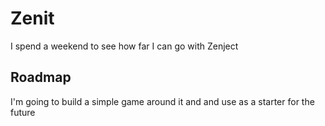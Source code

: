 # Zenit

I spend a weekend to see how far I can go with Zenject

## Roadmap
I'm going to build a simple game around it and and use as a starter for the future
